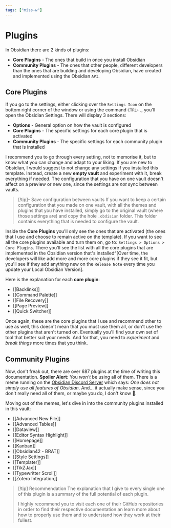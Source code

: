 ```yaml
---
tags: ["miss-w"]
---
```


# Plugins

In Obsidian there are 2 kinds of plugins:
- **Core Plugins** - The ones that build in once you install Obsidian
- **Community Plugins** - The ones that other people, different developers than the ones that are building and developing Obsidian, have created and implemented using the Obsidian `API`.

## Core Plugins

If you go to the settings, either clicking over the `Settings Icon` on the bottom right corner of the window or using the command `CTRL+,`, you'll open the Obsidian Settings. There will display 3 sections:
- **Options** - General option on how the vault is configured
- **Core Plugins** - The specific settings for each core plugin that is activated
- **Community Plugins** - The specific settings for each community plugin that is installed

I recommend you to go through every setting, not to memorise it, but to know what you can change and adapt to your liking. If you are new to Obsidian, I would suggest to not change any settings if you installed this template. Instead, create a new **empty vault** and experiment with it, break everything if needed. The configuration that you have on one vault doesn't affect on a preview or new one, since the settings are *not* sync between vaults.

> [!tip]- Save configuration between vaults
> If you want to keep a certain configuration that you made on one vault, with all the themes and plugins that you have installed, simply go to the original vault (where those settings are) and copy the hole `.obdisian` folder. This folder contains everything that is needed to configure the vault. 

Inside the **Core Plugins** you'll only see the ones that are activated (the ones that I use and choose to remain active on the template). If you want to see all the core plugins available and turn them on, go to: `Settings > Options > Core Plugins`. There you'll see the list with all the core plugins that are implemented in the Obsidian version that's installed^[Over time, the developers will like add more and more core plugins if they see it fit, but you'll see if they add anything new on the `Release Note` every time you update your Local Obsidian Version].

Here is the explanation for each **core plugin**:
- [[Backlinks]]
- [[Command Palette]]
- [[File Recovery]]
- [[Page Preview]]
- [[Quick Switcher]]

Once again, these are the core plugins that **I** use and recommend other to use as well, this doesn't mean that you must use them all, or don't use the other plugins that aren't turned on. Eventually you'll find your own set of tool that better suit your needs. And for that, you need to *experiment* and *break things* more times that you think.

## Community Plugins

Now, don't freak out, there are over $687 \text{ plugins}$ at the time of writing this documentation. **Spoiler Alert:** You *won't* be using all of them. There is a meme running on the [Obsidian Discord Server](https://obsidian.md/community) which says: *One does not simply use all features of Obsidian*. And... it actually make sense, since you don't really need all of them, or maybe you do, I don't know 🤣.

Moving out of the memes, let's dive in into the community plugins installed in this vault:
- [[Advanced New File]]
- [[Advanced Tables]]
- [[Dataview]]
- [[Editor Syntax Highlight]]
- [[Homepage]]
- [[Kanban]]
- [[Obsidian42 - BRAT]]
- [[Style Settings]]
- [[Templater]]
- [[TikZJax]]
- [[Typewritter Scroll]]
- [[Zotero Integration]]

> [!tip] Recommendation
> The explanation that I give to every single one of this plugin is a summary of the full potential of each plugin. 
> 
> I highly recommend you to visit each one of their GitHub repositories in order to find their respective documentation an learn more about how to properly use them and to understand how they work at their fullest.